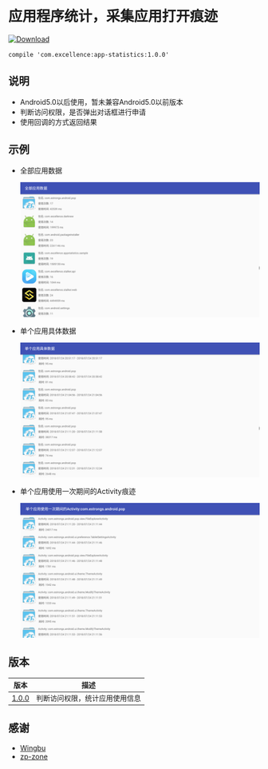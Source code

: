 # 应用程序统计，采集应用打开痕迹

[![Download][icon_download]][download]

```
compile 'com.excellence:app-statistics:1.0.0'
```

## 说明

* Android5.0以后使用，暂未兼容Android5.0以前版本
* 判断访问权限，是否弹出对话框进行申请
* 使用回调的方式返回结果

## 示例

* 全部应用数据

    ![All][All]

* 单个应用具体数据

    ![App][App]

* 单个应用使用一次期间的Activity痕迹

    ![Activity][Activity]


## 版本

| 版本 | 描述 |
| ---- | --- |
| [1.0.0][1.0.0] | 判断访问权限，统计应用使用信息 |


## 感谢

* [Wingbu][Wingbu]
* [zp-zone][zp-zone]

<!-- 网站链接 -->

[download]:https://bintray.com/veizhang/maven/app-statistics/_latestVersion "Latest version"
[Wingbu]:https://github.com/Wingbu/UseTimeStatistic
[zp-zone]:https://github.com/zp-zone/TimeMirror

<!-- 图片链接 -->

[icon_download]:https://api.bintray.com/packages/veizhang/maven/app-statistics/images/download.svg
[All]:https://github.com/VeiZhang/AppStatistics/blob/master/imags/All.png
[App]:https://github.com/VeiZhang/AppStatistics/blob/master/imags/App.png
[Activity]:https://github.com/VeiZhang/AppStatistics/blob/master/imags/Activity.png

<!-- 版本 -->

[1.0.0]:https://bintray.com/veizhang/maven/app-statistics/1.0.0